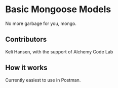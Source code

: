 Basic Mongoose Models
===

No more garbage for you, mongo.

## Contributors
Keli Hansen, with the support of Alchemy Code Lab

## How it works
Currently easiest to use in Postman.